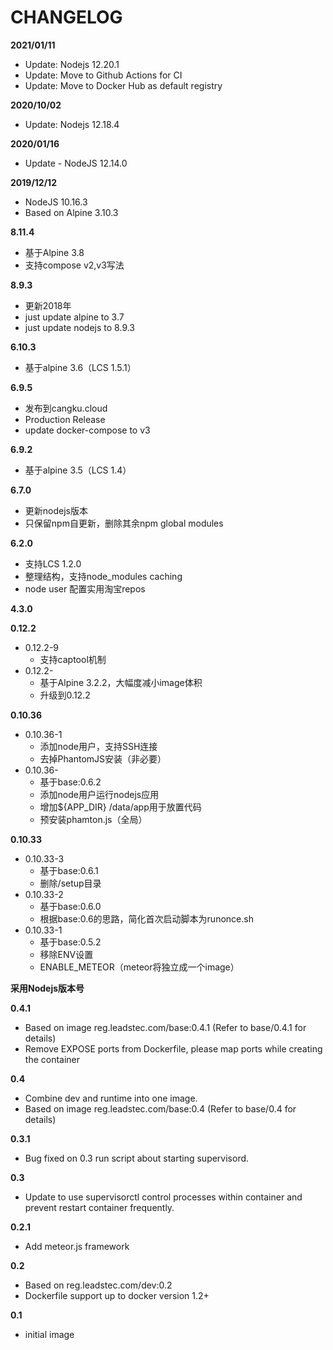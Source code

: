 # CHANGELOG

**2021/01/11**
* Update: Nodejs 12.20.1
* Update: Move to Github Actions for CI
* Update: Move to Docker Hub as default registry

**2020/10/02**
* Update: Nodejs 12.18.4

**2020/01/16**
* Update - NodeJS 12.14.0

**2019/12/12**
* NodeJS 10.16.3
* Based on Alpine 3.10.3

**8.11.4**
* 基于Alpine 3.8
* 支持compose v2,v3写法

**8.9.3**
* 更新2018年
* just update alpine to 3.7
* just update nodejs to 8.9.3

**6.10.3**
* 基于alpine 3.6（LCS 1.5.1）

**6.9.5**
* 发布到cangku.cloud
* Production Release
* update docker-compose to v3

**6.9.2**
* 基于alpine 3.5（LCS 1.4）

**6.7.0**

* 更新nodejs版本
* 只保留npm自更新，删除其余npm global modules

**6.2.0**

* 支持LCS 1.2.0
* 整理结构，支持node_modules caching
* node user 配置实用淘宝repos

**4.3.0**


**0.12.2**

* 0.12.2-9
    - 支持captool机制
* 0.12.2-
    - 基于Alpine 3.2.2，大幅度减小image体积
    - 升级到0.12.2

**0.10.36**

* 0.10.36-1
    - 添加node用户，支持SSH连接
    - 去掉PhantomJS安装（非必要）
* 0.10.36-
    - 基于base:0.6.2
    - 添加node用户运行nodejs应用
    - 增加${APP_DIR} /data/app用于放置代码
    - 预安装phamton.js（全局）

**0.10.33**

* 0.10.33-3
    - 基于base:0.6.1
    - 删除/setup目录
* 0.10.33-2
    - 基于base:0.6.0
    - 根据base:0.6的思路，简化首次启动脚本为runonce.sh
* 0.10.33-1
    - 基于base:0.5.2
    - 移除ENV设置
    - ENABLE_METEOR（meteor将独立成一个image）

**采用Nodejs版本号**

**0.4.1**

* Based on image reg.leadstec.com/base:0.4.1 (Refer to base/0.4.1 for details)
* Remove EXPOSE ports from Dockerfile, please map ports while creating the container

**0.4**

* Combine dev and runtime into one image.
* Based on image reg.leadstec.com/base:0.4 (Refer to base/0.4 for details)

**0.3.1**

* Bug fixed on 0.3 run script about starting supervisord.

**0.3**

* Update to use supervisorctl control processes within container and prevent restart container frequently.

**0.2.1**

* Add meteor.js framework

**0.2**

* Based on reg.leadstec.com/dev:0.2
* Dockerfile support up to docker version 1.2+

**0.1**

* initial image



